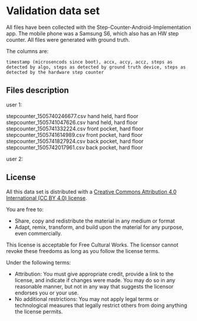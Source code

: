 Validation data set
===================

All files have been collected with the Step-Counter-Android-Implementation app.
The mobile phone was a Samsung S6, which also has an HW step counter.
All files were generated with ground truth.

The columns are:

    timestamp (microsencods since boot), accx, accy, accz, steps as detected by algo, steps as detected by ground truth device, steps as detected by the hardware step counter


## Files description

user 1:

stepcounter_1505740246677.csv hand held, hard floor
stepcounter_1505741047626.csv hand held, hard floor
stepcounter_1505741332224.csv front pocket, hard floor
stepcounter_1505741614989.csv front pocket, hard floor
stepcounter_1505741827924.csv back pocket, hard floor
stepcounter_1505742017961.csv back pocket, hard floor

user 2:



## License

All this data set is distributed with a [Creative Commons Attribution 4.0 International (CC BY 4.0) license](https://creativecommons.org/licenses/by/4.0/).

You are free to:

- Share, copy and redistribute the material in any medium or format
- Adapt, remix, transform, and build upon the material for any purpose, even commercially.

This license is acceptable for Free Cultural Works.
The licensor cannot revoke these freedoms as long as you follow the license terms.

Under the following terms:

- Attribution: You must give appropriate credit, provide a link to the license, and indicate if changes were made. You may do so in any reasonable manner, but not in any way that suggests the licensor endorses you or your use.
- No additional restrictions: You may not apply legal terms or technological measures that legally restrict others from doing anything the license permits.